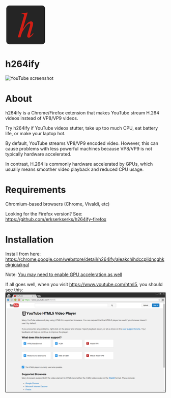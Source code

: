 ![logo](https://raw.githubusercontent.com/erkserkserks/h264ify/master/icons/icon128.png)

# h264ify

![YouTube screenshot](https://raw.githubusercontent.com/erkserkserks/h264ify/master/noncode/yt_screenshot.png)

# About
h264ify is a Chrome/Firefox extension that makes YouTube stream H.264 videos instead of VP8/VP9 videos.

Try h264ify if YouTube videos stutter, take up too much CPU, eat battery life, or make your laptop hot.

By default, YouTube streams VP8/VP9 encoded video. However, this can cause problems with less powerful machines because VP8/VP9 is not typically hardware accelerated.

In contrast, H.264 is commonly hardware accelerated by GPUs, which usually means smoother video playback and reduced CPU usage.

# Requirements
Chromium-based browsers (Chrome, Vivaldi, etc)

Looking for the Firefox version? See: https://github.com/erkserkserks/h264ify-firefox

# Installation
Install from here: https://chrome.google.com/webstore/detail/h264ify/aleakchihdccplidncghkekgioiakgal

Note: [You may need to enable GPU acceleration as well](http://www.webupd8.org/2014/01/enable-hardware-acceleration-in-chrome.html)

If all goes well, when you visit https://www.youtube.com/html5, you should see this:
![](https://github.com/erkserkserks/h264ify/blob/master/noncode/html5_video_support.png)
